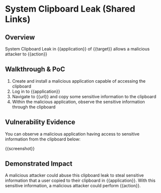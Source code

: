 # System Clipboard Leak (Shared Links)
## Overview
<!--
Provide a 1-2 sentence description - see http://cveproject.github.io/docs/content/key-details-phrasing.pdf for tips

This format is a good guide:
[VULNTYPE] in [COMPONENT] in [APPLICATION] allows [ATTACKER] to [IMPACT] via [VECTOR]


-->
System Clipboard Leak in {{application}} of {{target}} allows a malicious attacker to {{action}}

## Walkthrough & PoC
<!--
Provide a step-by-step walkthrough on how to access the vulnerable injection point, and how to exploit the vulnerability.
Adding a dot-pointed walkthrough with relevant screenshots will speed triage time and result in faster rewards!

Example:

1. Login to in-scope asset at <www.bugcrowd.com/login>
1. Browse to account page
1. Modify ID token to add single quote
1. View error which states 'SQL Syntax Error'
1. Replace ID value with `1' waitfor delay '00:00:10'; `
-->

1. Create and install a malicious application capable of accessing the clipboard
1. Log in to {{application}}
1. Navigate to {{url}} and copy some sensitive information to the clipboard
1. Within the malicious application, observe the sensitive information through the clipboard


## Vulnerability Evidence
<!--
Your submission MUST include evidence of the vulnerability and not be theoretical in nature.

For a system keyboard leak of sensitive information, please include a video of sensitive information being copied to the clipboard by some application which is then stolen by another malicious application that has access to the clipboard.
-->

You can observe a malicious application having access to sensitive information from the clipboard below:

{{screenshot}}
## Demonstrated Impact
<!--
Attempt to abuse the clipboard shared link leak further by attempting to use the shared link to perform additional actions (such as an account takeover or secret key exposure). If this is possible, provide a full proof-of-concept here.
-->

A malicious attacker could abuse this clipboard leak to steal sensitive information that a user copied to their clipboard in {{application}}. With this sensitive information, a malicious attacker could perform {{action}}.
